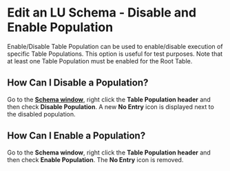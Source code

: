 # Edit an LU Schema - Disable and Enable Population

Enable/Disable Table Population can be used to enable/disable execution of specific Table Populations. This option is useful for test purposes. 
Note that at least one Table Population must be enabled for the Root Table.


## How Can I Disable a Population? 
Go to the [**Schema window**](https://github.com/k2view-academy/K2View-Academy/wiki/Logical-Unit-Schema-Window), right click the **Table Population header** and then check **Disable Population**. A new **No Entry** icon is displayed next to the disabled population.

## How Can I Enable a Population?
Go to the **Schema window**, right click the **Table Population header** and then check **Enable Population**. The **No Entry** icon is removed. 
